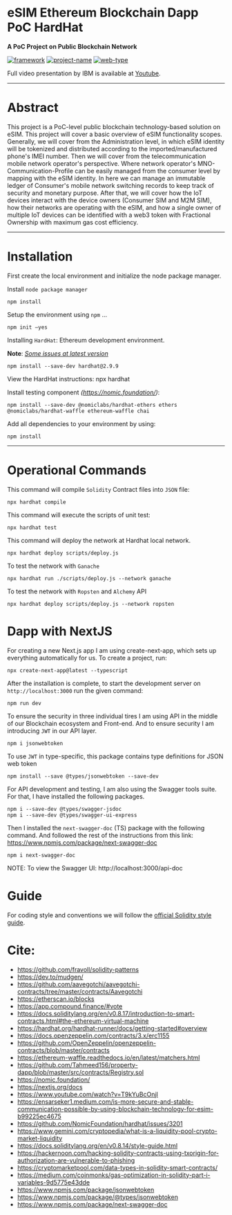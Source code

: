 # eSIM Ethereum Blockchain Dapp PoC HardHat

**A PoC Project on Public Blockchain Network**

[![framework]][bs23]
[![project-name]][bs23]
[![web-type]][bs23]

Full video presentation by IBM is available at [Youtube][ibm-video].

---

# Abstract

This project is a PoC-level public blockchain technology-based solution on eSIM. This project will cover a basic overview of eSIM functionality scopes. Generally, we will cover from the Administration level, in which eSIM identity will be tokenized and distributed according to the imported/manufactured phone's IMEI number. Then we will cover from the telecommunication mobile network operator's perspective. Where network operator's MNO-Communication-Profile can be easily managed from the consumer level by mapping with the eSIM identity. In here we can manage an immutable ledger of Consumer's mobile network switching records to keep track of security and monetary purpose. After that, we will cover how the IoT devices interact with the device owners (Consumer SIM and M2M SIM), how their networks are operating with the eSIM, and how a single owner of multiple IoT devices can be identified with a web3 token with Fractional Ownership with maximum gas cost efficiency.

---

# Installation

First create the local environment and initialize the node package manager.

Install `node package manager`

    npm install 


Setup the environment using `npm` ...

    npm init –yes​

Installing `HardHat`: Ethereum development environment.

**Note**: *[Some issues at latest version][hardhat-version-issue]*

    npm install --save-dev hardhat@2.9.9​

View the HardHat instructions:​
    npx hardhat

Install testing component
*(https://nomic.foundation/)*:

    npm install --save-dev @nomiclabs/hardhat-ethers ethers @nomiclabs/hardhat-waffle ethereum-waffle chai

Add all dependencies to your environment by using:

    npm install

---

# Operational Commands

This command will compile `Solidity` Contract files into `JSON` file:

    npx hardhat compile

This command will execute the scripts of unit test:

    ​npx hardhat test

This command will deploy the network at Hardhat local network.​

    npx hardhat deploy scripts/deploy.js​

To test the network with `Ganache`

    npx hardhat run ./scripts/deploy.js --network ganache

To test the network with `Ropsten` and `Alchemy` API

    npx hardhat deploy scripts/deploy.js --network ropsten


# Dapp with NextJS

For creating a new Next.js app I am using create-next-app, which sets up everything automatically for us. To create a project, run:

    ​npx create-next-app@latest --typescript

After the installation is complete, to start the development server on `http://localhost:3000` run the given command:

    ​npm run dev

To ensure the security in three individual tires I am using API in the middle of our Blockchain ecosystem and Front-end. And to ensure security I am introducing `JWT` in our API layer.

    npm i jsonwebtoken

To use `JWT` in type-specific, this package contains type definitions for JSON web token

    npm install --save @types/jsonwebtoken --save-dev

For API development and testing, I am also using the Swagger tools suite. For that, I have installed the following packages.

    npm i --save-dev @types/swagger-jsdoc
    npm i --save-dev @types/swagger-ui-express

Then I installed the `next-swagger-doc` (TS) package with the following command. And followed the rest of the instructions from this link: https://www.npmjs.com/package/next-swagger-doc

    npm i next-swagger-doc

NOTE: To view the Swagger UI: http://localhost:3000/api-doc



# Guide

For coding style and conventions we will follow the [official Solidity style guide][solidity-style-guide].

# Cite:

* https://github.com/fravoll/solidity-patterns
* https://dev.to/mudgen/
* https://github.com/aavegotchi/aavegotchi-contracts/tree/master/contracts/Aavegotchi
* https://etherscan.io/blocks
* https://app.compound.finance/#vote
* https://docs.soliditylang.org/en/v0.8.17/introduction-to-smart-contracts.html#the-ethereum-virtual-machine
* https://hardhat.org/hardhat-runner/docs/getting-started#overview
* https://docs.openzeppelin.com/contracts/3.x/erc1155
* https://github.com/OpenZeppelin/openzeppelin-contracts/blob/master/contracts
* https://ethereum-waffle.readthedocs.io/en/latest/matchers.html
* https://github.com/Tahmeed156/property-dapp/blob/master/src/contracts/Registry.sol
* https://nomic.foundation/
* https://nextjs.org/docs
* https://www.youtube.com/watch?v=T9kYuBcOnjI
* https://ensarseker1.medium.com/is-more-secure-and-stable-communication-possible-by-using-blockchain-technology-for-esim-b99225ec4675
* https://github.com/NomicFoundation/hardhat/issues/3201
* https://www.gemini.com/cryptopedia/what-is-a-liquidity-pool-crypto-market-liquidity
* https://docs.soliditylang.org/en/v0.8.14/style-guide.html
* https://hackernoon.com/hacking-solidity-contracts-using-txorigin-for-authorization-are-vulnerable-to-phishing
* https://cryptomarketpool.com/data-types-in-solidity-smart-contracts/
* https://medium.com/coinmonks/gas-optimization-in-solidity-part-i-variables-9d5775e43dde
* https://www.npmjs.com/package/jsonwebtoken
* https://www.npmjs.com/package/@types/jsonwebtoken
* https://www.npmjs.com/package/next-swagger-doc

[solidity-style-guide]: https://docs.soliditylang.org/en/v0.8.14/style-guide.html
[hardhat-version-issue]: https://github.com/NomicFoundation/hardhat/issues/3201
[ibm-video]: https://www.youtube.com/watch?v=T9kYuBcOnjI/
[bs23]: https://brainstation-23.com/?bc
[project-name]: https://img.shields.io/badge/project-eSim-yellowgreen
[web-type]: https://img.shields.io/badge/technology-blockchain-green
[framework]: https://img.shields.io/badge/framework-ethereum%20-blue
